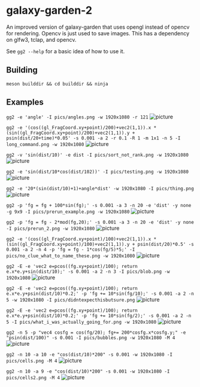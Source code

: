 # galaxy-garden-2

An improved version of galaxy-garden that uses opengl instead of opencv for rendering. Opencv is just used to save images. 
This has a dependency on glfw3, tclap, and opencv.

See `gg2 --help` for a basic idea of how to use it.

## Building
`meson builddir && cd builddir && ninja`

## Examples
`gg2 -e 'angle' -I pics/angles.png -w 1920x1080 -r 121`
![picture](pics/angles.png)

`gg2 -e '(cos((gl_FragCoord.xy+point)/200)+vec2(1,1)).x * (sin((gl_FragCoord.xy+point)/200)+vec2(1,1)).y + psin(dist/20+time)*0.05' -s 0.001 -a 2 -r 0.1 -R 1 -m 1x1 -n 5 -I long_command.png -w 1920x1080`
![picture](pics/long_command.png)

`gg2 -v 'sin(dist/10)' -e dist -I pics/sort_not_rank.png -w 1920x1080`
![picture](pics/sort_not_rank.png)

`gg2 -e 'sin(dist/10*cos(dist/102))' -I pics/testing.png -w 1920x1080`
![picture](pics/testing.png)

`gg2 -e '20*(sin(dist/10)+1)+angle*dist' -w 1920x1080 -I pics/thing.png`
![picture](pics/thing.png)

`gg2 -p 'fg = fg + 100*sin(fg);' -s 0.001 -a 3 -n 20 -e 'dist' -y none -g 9x9 -I pics/prerun_example.png -w 1920x1080`
![picture](pics/prerun_example.png)

`gg2 -p 'fg = fg - 2*mod(fg,20);' -s 0.001 -a 3 -n 20 -e 'dist' -y none -I pics/prerun_2.png -w 1920x1080`
![picture](pics/prerun_2.png)

`gg2 -e '(cos((gl_FragCoord.xy+point)/100)+vec2(1,1)).x * (sin((gl_FragCoord.xy+point)/100)+vec2(1,1)).y + psin(dist/20)*0.5' -s 0.001 -a 2 -n 4 -p 'fg = fg - 1*cos(fg/5)*5;' -I pics/no_clue_what_to_name_these.png -w 1920x1080`
![picture](pics/no_clue_what_to_name_these.png)

`gg2 -E -e 'vec2 e=pcos((fg.xy+point)/100); return e.x*e.y+sin(dist/10);' -s 0.001 -a 2 -n 3 -I pics/blob.png -w 1920x1080`
![picture](pics/blob.png)

`gg2 -E -e 'vec2 e=pcos((fg.xy+point)/100); return e.x*e.y+psin(dist/10)*0.2;' -p 'fg += 10*sin(fg/10);' -s 0.001 -a 2 -n 5 -w 1920x1080 -I pics/didntexpecthisbutsure.png`
![picture](pics/didntexpecthisbutsure.png)

`gg2 -E -e 'vec2 e=pcos((fg.xy+point)/100); return e.x*e.y+psin(dist/10)*0.2;' -p 'fg += 10*sin(fg/2);' -s 0.001 -a 2 -n 5 -I pics/what_i_was_actually_going_for.png -w 1920x1080`
![picture](pics/what_i_was_actually_going_for.png)

`gg2 -n 5 -p "vec4 cosfg = cos(fg/20); fg+= 200*cosfg.x*cosfg.y;" -e "psin(dist/100)" -s 0.001 -I pics/bubbles.png -w 1920x1080 -M 4`
![picture](pics/bubbles.png)

`gg2 -n 10 -a 10 -e "cos(dist/10)*200" -s 0.001 -w 1920x1080 -I pics/cells.png -M 4`
![picture](pics/cells.png)

`gg2 -n 10 -a 9 -e "cos(dist/10)*200" -s 0.001 -w 1920x1080 -I pics/cells2.png -M 4`
![picture](pics/cells2.png)

